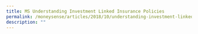 ```yaml
---
title: MS Understanding Investment Linked Insurance Policies
permalink: /moneysense/articles/2018/10/understanding-investment-linked-insurance-policies/
description: ""
---
```

